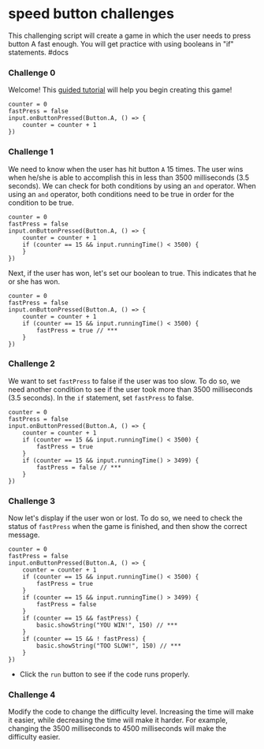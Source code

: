 # speed button challenges

This challenging script will create a game in which the user needs to press button A fast enough. You will get practice with using booleans in "if" statements. #docs

### Challenge 0

Welcome! This [guided tutorial](https://live.microbit.co.uk/td/lessons/speed-button/tutorial) will help you begin creating this game!

```
counter = 0
fastPress = false
input.onButtonPressed(Button.A, () => {
    counter = counter + 1
})
```

### Challenge 1

We need to know when the user has hit button `A` 15 times. The user wins when he/she is able to accomplish this in less than 3500 milliseconds (3.5 seconds). We can check for both conditions by using an `and` operator. When using an `and` operator, both conditions need to be true in order for the condition to be true.

```
counter = 0
fastPress = false
input.onButtonPressed(Button.A, () => {
    counter = counter + 1
    if (counter == 15 && input.runningTime() < 3500) {
    }
})
```

Next, if the user has won, let's set our boolean to true. This indicates that he or she has won.

```
counter = 0
fastPress = false
input.onButtonPressed(Button.A, () => {
    counter = counter + 1
    if (counter == 15 && input.runningTime() < 3500) {
        fastPress = true // ***
    }
})
```

### Challenge 2

We want to set `fastPress` to false if the user was too slow. To do so, we need another condition to see if the user took more than 3500 milliseconds (3.5 seconds). In the `if` statement, set `fastPress` to false.

```
counter = 0
fastPress = false
input.onButtonPressed(Button.A, () => {
    counter = counter + 1
    if (counter == 15 && input.runningTime() < 3500) {
        fastPress = true
    }
    if (counter == 15 && input.runningTime() > 3499) {
        fastPress = false // ***
    }
})
```

### Challenge 3

Now let's display if the user won or lost. To do so, we need to check the status of `fastPress` when the game is finished, and then show the correct message.

```
counter = 0
fastPress = false
input.onButtonPressed(Button.A, () => {
    counter = counter + 1
    if (counter == 15 && input.runningTime() < 3500) {
        fastPress = true
    }
    if (counter == 15 && input.runningTime() > 3499) {
        fastPress = false
    }
    if (counter == 15 && fastPress) {
        basic.showString("YOU WIN!", 150) // ***
    }
    if (counter == 15 && ! fastPress) {
        basic.showString("TOO SLOW!", 150) // ***
    }
})
```

* Click the `run` button to see if the code runs properly.

### Challenge 4

Modify the code to change the difficulty level. Increasing the time will make it easier, while decreasing the time will make it harder. For example, changing the 3500 milliseconds to 4500 milliseconds will make the difficulty easier.


